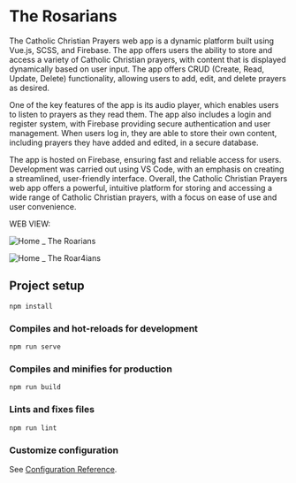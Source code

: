 # The Rosarians
The Catholic Christian Prayers web app is a dynamic platform built using Vue.js, SCSS, and Firebase. The app offers users the ability to store and access a variety of Catholic Christian prayers, with content that is displayed dynamically based on user input. The app offers CRUD (Create, Read, Update, Delete) functionality, allowing users to add, edit, and delete prayers as desired.

One of the key features of the app is its audio player, which enables users to listen to prayers as they read them. The app also includes a login and register system, with Firebase providing secure authentication and user management. When users log in, they are able to store their own content, including prayers they have added and edited, in a secure database.

The app is hosted on Firebase, ensuring fast and reliable access for users. Development was carried out using VS Code, with an emphasis on creating a streamlined, user-friendly interface. Overall, the Catholic Christian Prayers web app offers a powerful, intuitive platform for storing and accessing a wide range of Catholic Christian prayers, with a focus on ease of use and user convenience.


WEB VIEW:

![Home _ The Roarians](https://user-images.githubusercontent.com/64923036/220897753-821b2cac-17fb-406e-ba99-1da6fb6c3b34.jpeg)

![Home _ The Roar4ians](https://user-images.githubusercontent.com/64923036/220897859-a42c494f-e0b3-4ded-b217-d192d4875224.jpeg)

## Project setup
```
npm install
```

### Compiles and hot-reloads for development
```
npm run serve
```

### Compiles and minifies for production
```
npm run build
```

### Lints and fixes files
```
npm run lint
```

### Customize configuration
See [Configuration Reference](https://cli.vuejs.org/config/).
